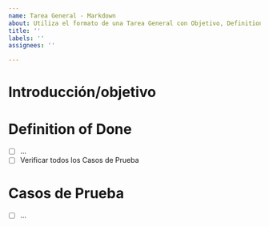 ```yaml
---
name: Tarea General - Markdown
about: Utiliza el formato de una Tarea General con Objetivo, Definition of Done y Casos de Prueba.
title: ''
labels: ''
assignees: ''

---
```


# Introducción/objetivo
<!-- Siguiendo la definición de BDD (https://en.wikipedia.org/wiki/Behavior-driven_development#Behavioral_specifications) se recomienda utilizar el formato "as a", "i want" y "so that" en español siempre y cuando tenga sentido: 

Como [tipo de usuario o persona/rol que se beneficia de la tarea]
Quiero [objetivo que se desea alcanzar]
Para que [beneficio/valor o razón de negocio]

De lo contrario se puede describir la tarea a realizar sin ningún formato específico.

ESCRIBIR DEBAJO DE LA SIGUIENTE LINEA
-->

# Definition of Done
<!-- Desglose de la tarea en accionables. Lista de ítems a hacer check a medida que se considera que se avanza. Deben ser entregables o hitos bien definidos y alcanzables. Una vez chequeados todos los ítems se puede cerrar la tarea.

Ejemplo:
- Generar documentación para módulo 1
- Generar documentación para módulo 2
- Subir documentos a la plataforma X
- Verificar todos los Casos de Prueba

**Es obligatorio usar Lista de Tareas (https://docs.github.com/es/get-started/writing-on-github/working-with-advanced-formatting/about-task-lists#creating-task-lists)**

ESCRIBIR DEBAJO DE LA SIGUIENTE LINEA
-->
- [ ] …
- [ ] Verificar todos los Casos de Prueba

# Casos de Prueba
<!-- Lista de pruebas a chequear para validar/probar que la tarea realizada sea correcta y esté efectivamente finalizada EN BASE AL CRITERIO DEL CLIENTE. 

**Es obligatorio usar Lista de Tareas (https://docs.github.com/es/get-started/writing-on-github/working-with-advanced-formatting/about-task-lists#creating-task-lists)**

ESCRIBIR DEBAJO DE LA SIGUIENTE LINEA
-->
- [ ] ...
